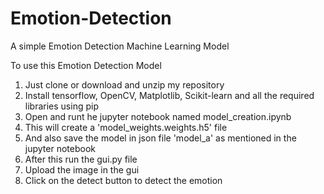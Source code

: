 # Emotion-Detection
A simple Emotion Detection Machine Learning Model

To use this Emotion Detection Model
1. Just clone or download and unzip my repository
2. Install tensorflow, OpenCV, Matplotlib, Scikit-learn and all the required libraries using pip
3. Open and runt he jupyter notebook named model_creation.ipynb
4. This will create a 'model_weights.weights.h5' file
5. And also save the model in json file 'model_a' as mentioned in the jupyter notebook
6. After this run the gui.py file
7. Upload the image in the gui
8. Click on the detect button to detect the emotion

